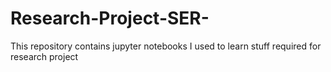 # Research-Project-SER-
This repository contains jupyter notebooks I used to learn stuff required for research project
